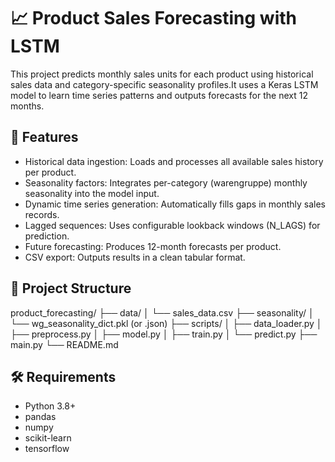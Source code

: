# 📈 Product Sales Forecasting with LSTM
This project predicts monthly sales units for each product using historical sales data and category-specific seasonality profiles.It uses a Keras LSTM model to learn time series patterns and outputs forecasts for the next 12 months.

## 🚀 Features
* Historical data ingestion: Loads and processes all available sales history per product.
* Seasonality factors: Integrates per-category (warengruppe) monthly seasonality into the model input.
* Dynamic time series generation: Automatically fills gaps in monthly sales records.
* Lagged sequences: Uses configurable lookback windows (N_LAGS) for prediction.
* Future forecasting: Produces 12-month forecasts per product.
* CSV export: Outputs results in a clean tabular format.

## 📂 Project Structure
product_forecasting/
├── data/
│   └── sales_data.csv
├── seasonality/
│   └── wg_seasonality_dict.pkl (or .json)
├── scripts/
│   ├── data_loader.py
│   ├── preprocess.py
│   ├── model.py
│   ├── train.py
│   └── predict.py
├── main.py
└── README.md

## 🛠️ Requirements
* Python 3.8+
* pandas
* numpy
* scikit-learn
* tensorflow